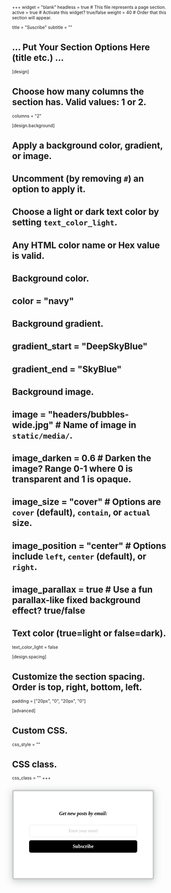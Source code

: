 +++
widget = "blank"
headless = true  # This file represents a page section.
active = true  # Activate this widget? true/false
weight = 40  # Order that this section will appear.

title = "Suscribe"
subtitle = ""
# ... Put Your Section Options Here (title etc.) ...

[design]
  # Choose how many columns the section has. Valid values: 1 or 2.
  columns = "2"

[design.background]
  # Apply a background color, gradient, or image.
  #   Uncomment (by removing `#`) an option to apply it.
  #   Choose a light or dark text color by setting `text_color_light`.
  #   Any HTML color name or Hex value is valid.

  # Background color.
  # color = "navy"

  # Background gradient.
  # gradient_start = "DeepSkyBlue"
  # gradient_end = "SkyBlue"

  # Background image.
  # image = "headers/bubbles-wide.jpg"  # Name of image in `static/media/`.
  # image_darken = 0.6  # Darken the image? Range 0-1 where 0 is transparent and 1 is opaque.
  # image_size = "cover"  #  Options are `cover` (default), `contain`, or `actual` size.
  # image_position = "center"  # Options include `left`, `center` (default), or `right`.
  # image_parallax = true  # Use a fun parallax-like fixed background effect? true/false

  # Text color (true=light or false=dark).
  text_color_light = false

[design.spacing]
  # Customize the section spacing. Order is top, right, bottom, left.
  padding = ["20px", "0", "20px", "0"]

[advanced]
 # Custom CSS.
 css_style = ""

 # CSS class.
 css_class = ""
+++

<style>
      @import url('https://fonts.googleapis.com/css?family=Montserrat:300,400,500,700');
      .form-preview {
      display: block;
      margin-top: 30px;
      padding: 40px 50px 40px 50px;
      max-width: 350px;
      min-height: 200px;
      border-radius: 6px;
      box-shadow: 0 5px 25px rgba(34, 60, 47, 0.25);
      }
      .form-preview .preview-heading {
      width: 100%;
      }
      .form-preview .preview-input-field {
      margin-top: 20px;
      width: 100%;
      }
      .form-preview .preview-input-field input {
      width: 100%;
      height: 40px;
      border-radius: 6px;
      border: 2px solid #e9e8e8;
      background-color: #fff;
      outline: none;
      }
      .form-preview .preview-input-field input::placeholder, .form-preview .preview-input-field input {
      opacity: 0.5;
      color: #000;
      font-family: "Montserrat";
      font-size: 14px;
      font-weight: 500;
      line-height: 20px;
      text-align: center;
      }
      .form-preview .preview-submit-button {
      margin-top: 10px;
      width: 100%;
      }
      .form-preview .preview-submit-button button {
      width: 100%;
      height: 40px;
      border: 0;
      border-radius: 6px;
      line-height: 0px;
      }
      .form-preview .preview-submit-button button:hover {
      cursor: pointer;
      }

      </style><form data-v-dbd5f0a2="" action="https://api.follow.it/subscription-form/N1Jza3ZZZ2FaWmxyTkFpMkFNK1o1MWJ1SGUyRjBUYnRpc2lVR0s2eFNrTjl6N0luVVM3azNnNUJmMGh2N3pBSm9pOEVqZGFJY1ZZbXgvSjV1Y1lLTjdZYWRMUzRlT1BvQ2hYUlRmMHRYSytHc0hqWHdHOXFEbXJ3UkVLWG9FdU58S1RiMzNvVWwwT1RETjhPWTNtWC80SjNONFlnVFFYd0I2R25JcVgvZ1NrZz0=/8" method="post"><div data-v-dbd5f0a2="" class="form-preview" style="background-color: rgb(255, 255, 255); border-style: solid; border-width: 5px; border-color: rgb(204, 204, 204); position: relative;"><div data-v-dbd5f0a2="" class="preview-heading"><h5 data-v-dbd5f0a2="" style="font-family: Montserrat; font-weight: bold; color: rgb(0, 0, 0); font-size: 16px; text-align: center;">Get new posts by email:</h5></div> <div data-v-dbd5f0a2="" class="preview-input-field"><input data-v-dbd5f0a2="" type="email" name="email" placeholder="Enter your email" spellcheck="false"></div> <div data-v-dbd5f0a2="" class="preview-submit-button"><button data-v-dbd5f0a2="" type="submit" style="font-family: Montserrat; font-weight: bold; color: rgb(255, 255, 255); font-size: 16px; text-align: center; background-color: rgb(0, 0, 0);">Subscribe</button></div></div></form>
